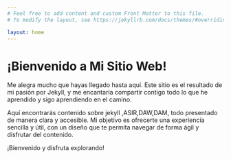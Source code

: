 ```yaml
---
# Feel free to add content and custom Front Matter to this file.
# To modify the layout, see https://jekyllrb.com/docs/themes/#overriding-theme-defaults

layout: home
---
```


# ¡Bienvenido a Mi Sitio Web!

Me alegra mucho que hayas llegado hasta aquí. Este sitio es el resultado de mi pasión por Jekyll, y me encantaría compartir contigo todo lo que he aprendido y sigo aprendiendo en el camino.

Aquí encontrarás contenido sobre jekyll ,ASIR,DAW,DAM, todo presentado de manera clara y accesible. Mi objetivo es ofrecerte una experiencia sencilla y útil, con un diseño que te permita navegar de forma ágil y disfrutar del contenido.

¡Bienvenido y disfruta explorando!
